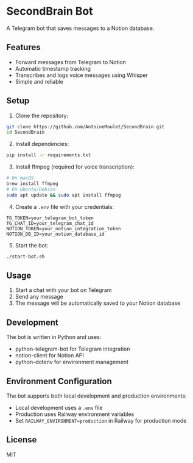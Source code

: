 # SecondBrain Bot

A Telegram bot that saves messages to a Notion database.

## Features

- Forward messages from Telegram to Notion
- Automatic timestamp tracking
- Transcribes and logs voice messages using Whisper
- Simple and reliable

## Setup

1. Clone the repository:
```bash
git clone https://github.com/AntoineMoulet/SecondBrain.git
cd SecondBrain
```

2. Install dependencies:
```bash
pip install -r requirements.txt
```

3. Install ffmpeg (required for voice transcription):
```bash
# On macOS
brew install ffmpeg
# On Ubuntu/Debian
sudo apt update && sudo apt install ffmpeg
```

4. Create a `.env` file with your credentials:
```
TG_TOKEN=your_telegram_bot_token
TG_CHAT_ID=your_telegram_chat_id
NOTION_TOKEN=your_notion_integration_token
NOTION_DB_ID=your_notion_database_id
```

5. Start the bot:
```bash
./start-bot.sh
```

## Usage

1. Start a chat with your bot on Telegram
2. Send any message
3. The message will be automatically saved to your Notion database

## Development

The bot is written in Python and uses:
- python-telegram-bot for Telegram integration
- notion-client for Notion API
- python-dotenv for environment management

## Environment Configuration

The bot supports both local development and production environments:
- Local development uses a `.env` file
- Production uses Railway environment variables
- Set `RAILWAY_ENVIRONMENT=production` in Railway for production mode

## License

MIT 